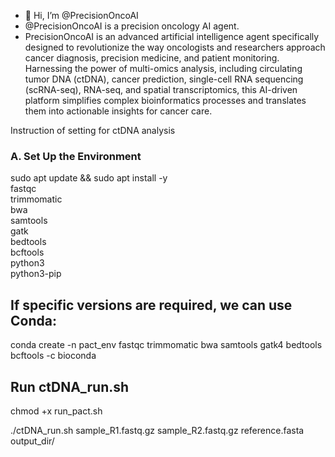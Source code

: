 - 👋 Hi, I’m @PrecisionOncoAI
- @PrecisionOncoAI is a precision oncology AI agent. 
- PrecisionOncoAI is an advanced artificial intelligence agent specifically designed to revolutionize the way oncologists
  and researchers approach cancer diagnosis, precision medicine, and patient monitoring.
  Harnessing the power of multi-omics analysis,
  including circulating tumor DNA (ctDNA),
  cancer prediction,
  single-cell RNA sequencing (scRNA-seq),
  RNA-seq,
  and spatial transcriptomics,
  this AI-driven platform simplifies complex bioinformatics processes and translates them into actionable insights for cancer care.

Instruction of setting for ctDNA analysis
### A. Set Up the Environment
sudo apt update && sudo apt install -y \
    fastqc \
    trimmomatic \
    bwa \
    samtools \
    gatk \
    bedtools \
    bcftools \
    python3 \
    python3-pip
## If specific versions are required, we can use Conda: 
conda create -n pact_env fastqc trimmomatic bwa samtools gatk4 bedtools bcftools -c bioconda

## Run ctDNA_run.sh
chmod +x run_pact.sh

./ctDNA_run.sh sample_R1.fastq.gz sample_R2.fastq.gz reference.fasta output_dir/
